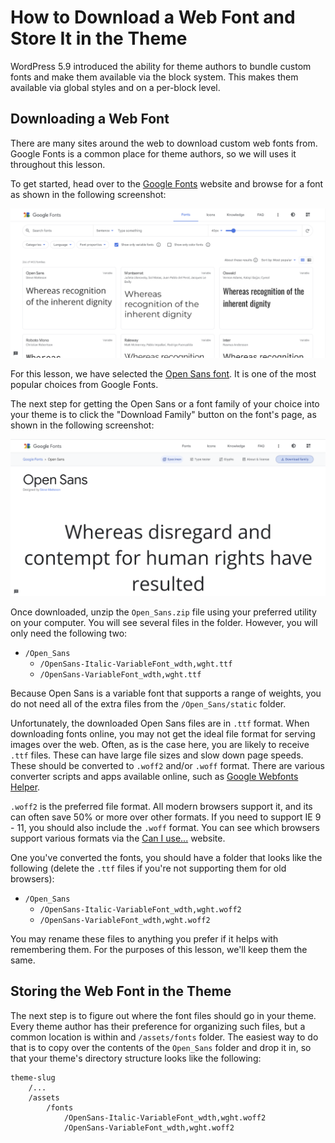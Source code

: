 # How to Download a Web Font and Store It in the Theme

WordPress 5.9 introduced the ability for theme authors to bundle custom fonts and make them available via the block system.  This makes them available via global styles and on a per-block level.

## Downloading a Web Font

There are many sites around the web to download custom web fonts from.  Google Fonts is a common place for theme authors, so we will uses it throughout this lesson.

To get started, head over to the [Google Fonts](https://fonts.google.com/) website and browse for a font as shown in the following screenshot:

![Google Fonts homepage, which lists a grid of font selections.](/images/module-05/lesson-01/google-fonts.png)

For this lesson, we have selected the [Open Sans font](https://fonts.google.com/specimen/Open+Sans).  It is one of the most popular choices from Google Fonts.

The next step for getting the Open Sans or a font family of your choice into your theme is to click the "Download Family" button on the font's page, as shown in the following screenshot:

![Open Sans family on the Google Fonts website. The "Download Family" button is highlighted.](/images/module-05/lesson-01/google-fonts-download.png)

Once downloaded, unzip the `Open_Sans.zip` file using your preferred utility on your computer.  You will see several files in the folder.  However, you will only need the following two:

- `/Open_Sans`
	- `/OpenSans-Italic-VariableFont_wdth,wght.ttf`
	- `/OpenSans-VariableFont_wdth,wght.ttf`

Because Open Sans is a variable font that supports a range of weights, you do not need all of the extra files from the `/Open_Sans/static` folder.

Unfortunately, the downloaded Open Sans files are in `.ttf` format.  When downloading fonts online, you may not get the ideal file format for serving images over the web.  Often, as is the case here, you are likely to receive `.ttf` files.  These can have large file sizes and slow down page speeds.  These should be converted to `.woff2` and/or `.woff` format.  There are various converter scripts and apps available online, such as [Google Webfonts Helper](https://google-webfonts-helper.herokuapp.com/fonts).

`.woff2` is the preferred file format. All modern browsers support it, and its can often save 50% or more over other formats.  If you need to support IE 9 - 11, you should also include the `.woff` format.  You can see which browsers support various formats via the [Can I use...](https://caniuse.com) website.

One you've converted the fonts, you should have a folder that looks like the following (delete the `.ttf` files if you're not supporting them for old browsers):

- `/Open_Sans`
	- `/OpenSans-Italic-VariableFont_wdth,wght.woff2`
	- `/OpenSans-VariableFont_wdth,wght.woff2`

You may rename these files to anything you prefer if it helps with remembering them.  For the purposes of this lesson, we'll keep them the same.

## Storing the Web Font in the Theme

The next step is to figure out where the font files should go in your theme.  Every theme author has their preference for organizing such files, but a common location is within and `/assets/fonts` folder.  The easiest way to do that is to copy over the contents of the `Open_Sans` folder and drop it in, so that your theme's directory structure looks like the following:

```
theme-slug
	/...
	/assets
		/fonts
			/OpenSans-Italic-VariableFont_wdth,wght.woff2
			/OpenSans-VariableFont_wdth,wght.woff2
```
